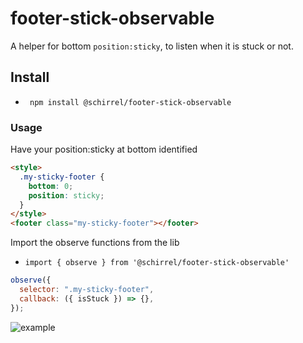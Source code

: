 # footer-stick-observable
A helper for bottom `position:sticky`,  to listen when it is stuck or not.

## Install

- ` npm install @schirrel/footer-stick-observable`

### Usage

Have your position:sticky at bottom identified

```html
<style>
  .my-sticky-footer {
    bottom: 0;
    position: sticky;
  }
</style>
<footer class="my-sticky-footer"></footer>
```

Import the observe functions from the lib

- `import { observe } from '@schirrel/footer-stick-observable'`

```js
observe({
  selector: ".my-sticky-footer",
  callback: ({ isStuck }) => {},
});
```

![example](https://user-images.githubusercontent.com/6757777/173401241-0de38791-f1ca-4492-8424-ddb010a86473.gif)
